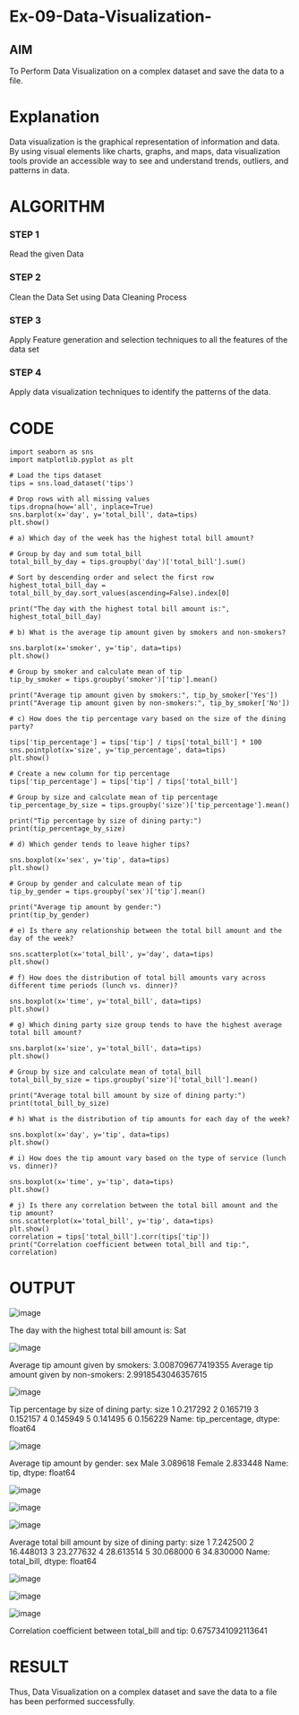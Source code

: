 # Ex-09-Data-Visualization-

## AIM
To Perform Data Visualization on a complex dataset and save the data to a file. 

# Explanation
Data visualization is the graphical representation of information and data. By using visual elements like charts, graphs, and maps, data visualization tools provide an accessible way to see and understand trends, outliers, and patterns in data.

# ALGORITHM
### STEP 1
Read the given Data
### STEP 2
Clean the Data Set using Data Cleaning Process
### STEP 3
Apply Feature generation and selection techniques to all the features of the data set
### STEP 4
Apply data visualization techniques to identify the patterns of the data.


# CODE
```
import seaborn as sns
import matplotlib.pyplot as plt

# Load the tips dataset
tips = sns.load_dataset('tips')

# Drop rows with all missing values
tips.dropna(how='all', inplace=True)
sns.barplot(x='day', y='total_bill', data=tips)
plt.show()

# a) Which day of the week has the highest total bill amount?

# Group by day and sum total_bill
total_bill_by_day = tips.groupby('day')['total_bill'].sum()

# Sort by descending order and select the first row
highest_total_bill_day = total_bill_by_day.sort_values(ascending=False).index[0]

print("The day with the highest total bill amount is:", highest_total_bill_day)

# b) What is the average tip amount given by smokers and non-smokers?

sns.barplot(x='smoker', y='tip', data=tips)
plt.show()

# Group by smoker and calculate mean of tip
tip_by_smoker = tips.groupby('smoker')['tip'].mean()

print("Average tip amount given by smokers:", tip_by_smoker['Yes'])
print("Average tip amount given by non-smokers:", tip_by_smoker['No'])

# c) How does the tip percentage vary based on the size of the dining party?

tips['tip_percentage'] = tips['tip'] / tips['total_bill'] * 100
sns.pointplot(x='size', y='tip_percentage', data=tips)
plt.show()

# Create a new column for tip percentage
tips['tip_percentage'] = tips['tip'] / tips['total_bill']

# Group by size and calculate mean of tip percentage
tip_percentage_by_size = tips.groupby('size')['tip_percentage'].mean()

print("Tip percentage by size of dining party:")
print(tip_percentage_by_size)

# d) Which gender tends to leave higher tips?

sns.boxplot(x='sex', y='tip', data=tips)
plt.show()

# Group by gender and calculate mean of tip
tip_by_gender = tips.groupby('sex')['tip'].mean()

print("Average tip amount by gender:")
print(tip_by_gender)

# e) Is there any relationship between the total bill amount and the day of the week?

sns.scatterplot(x='total_bill', y='day', data=tips)
plt.show()

# f) How does the distribution of total bill amounts vary across different time periods (lunch vs. dinner)?

sns.boxplot(x='time', y='total_bill', data=tips)
plt.show()

# g) Which dining party size group tends to have the highest average total bill amount?

sns.barplot(x='size', y='total_bill', data=tips)
plt.show()

# Group by size and calculate mean of total_bill
total_bill_by_size = tips.groupby('size')['total_bill'].mean()

print("Average total bill amount by size of dining party:")
print(total_bill_by_size)

# h) What is the distribution of tip amounts for each day of the week?

sns.boxplot(x='day', y='tip', data=tips)
plt.show()

# i) How does the tip amount vary based on the type of service (lunch vs. dinner)?

sns.boxplot(x='time', y='tip', data=tips)
plt.show()

# j) Is there any correlation between the total bill amount and the tip amount?
sns.scatterplot(x='total_bill', y='tip', data=tips)
plt.show()
correlation = tips['total_bill'].corr(tips['tip'])
print("Correlation coefficient between total_bill and tip:", correlation)
```

# OUTPUT

![image](https://github.com/shara56/Ex-08-Data-Visualization_1/assets/113497104/e6f2ad16-4c9e-44c4-b9a4-0ce84ae5d11d)

The day with the highest total bill amount is: Sat

![image](https://github.com/shara56/Ex-08-Data-Visualization_1/assets/113497104/90afd63c-ad85-480f-8ab3-454574ec3884)

Average tip amount given by smokers: 3.008709677419355 Average tip amount given by non-smokers: 2.9918543046357615

![image](https://github.com/shara56/Ex-08-Data-Visualization_1/assets/113497104/ab06b64b-55b5-4057-89d4-052a84c31866)

Tip percentage by size of dining party: size 1 0.217292 2 0.165719 3 0.152157 4 0.145949 5 0.141495 6 0.156229 Name: tip_percentage, dtype: float64

![image](https://github.com/shara56/Ex-08-Data-Visualization_1/assets/113497104/42738d18-9fc8-4539-bc79-ceaa283c07f4)

Average tip amount by gender: sex Male 3.089618 Female 2.833448 Name: tip, dtype: float64

![image](https://github.com/shara56/Ex-08-Data-Visualization_1/assets/113497104/6c892385-95fb-43dc-bbd0-febc498bb830)

![image](https://github.com/shara56/Ex-08-Data-Visualization_1/assets/113497104/717e545b-aea1-432f-a854-8510150639d1)

![image](https://github.com/shara56/Ex-08-Data-Visualization_1/assets/113497104/a77401a6-a4ef-4d71-a087-e5e73aef2c95)

Average total bill amount by size of dining party: size 1 7.242500 2 16.448013 3 23.277632 4 28.613514 5 30.068000 6 34.830000 Name: total_bill, dtype: float64

![image](https://github.com/shara56/Ex-08-Data-Visualization_1/assets/113497104/7be7d091-7b26-4cc4-9881-fd879f910a4b)

![image](https://github.com/shara56/Ex-08-Data-Visualization_1/assets/113497104/3654742c-99f7-4430-b3c4-499c0525453b)

![image](https://github.com/shara56/Ex-08-Data-Visualization_1/assets/113497104/b422e898-60f6-45fb-86c1-3ce12ab1899f)

Correlation coefficient between total_bill and tip: 0.6757341092113641

# RESULT

Thus, Data Visualization on a complex dataset and save the data to a file has been performed successfully.






